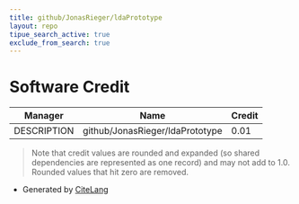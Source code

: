 ```yaml
---
title: github/JonasRieger/ldaPrototype
layout: repo
tipue_search_active: true
exclude_from_search: true
---
```

# Software Credit

|Manager|Name|Credit|
|-------|----|------|
|DESCRIPTION|github/JonasRieger/ldaPrototype|0.01|


> Note that credit values are rounded and expanded (so shared dependencies are represented as one record) and may not add to 1.0. Rounded values that hit zero are removed.


- Generated by [CiteLang](https://github.com/vsoch/citelang)
